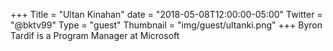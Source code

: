 +++
Title = "Ultan Kinahan"
date = "2018-05-08T12:00:00-05:00"
Twitter = "@bktv99"
Type = "guest"
Thumbnail = "img/guest/ultanki.png"
+++
Byron Tardif is a Program Manager at Microsoft

